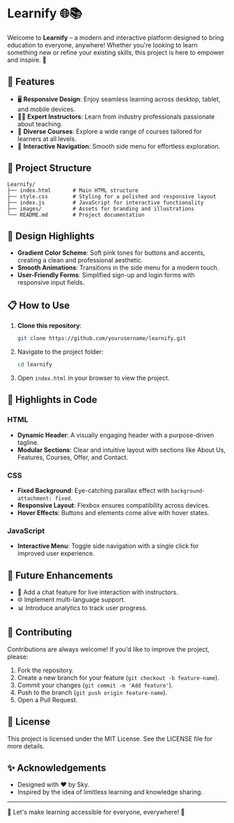 # Learnify 🌐📚

Welcome to **Learnify** – a modern and interactive platform designed to bring education to everyone, anywhere! Whether you're looking to learn something new or refine your existing skills, this project is here to empower and inspire. 🚀

## 🌟 Features

- 🖥 **Responsive Design**: Enjoy seamless learning across desktop, tablet, and mobile devices.
- 👩‍🏫 **Expert Instructors**: Learn from industry professionals passionate about teaching.
- 📖 **Diverse Courses**: Explore a wide range of courses tailored for learners at all levels.
- 🔄 **Interactive Navigation**: Smooth side menu for effortless exploration.

## 📂 Project Structure

```
Learnify/
├── index.html       # Main HTML structure
├── style.css        # Styling for a polished and responsive layout
├── index.js         # JavaScript for interactive functionality
├── images/          # Assets for branding and illustrations
└── README.md        # Project documentation
```

## 🎨 Design Highlights

- **Gradient Color Scheme**: Soft pink tones for buttons and accents, creating a clean and professional aesthetic.
- **Smooth Animations**: Transitions in the side menu for a modern touch.
- **User-Friendly Forms**: Simplified sign-up and login forms with responsive input fields.

## 📋 How to Use

1. **Clone this repository**:
   ```bash
   git clone https://github.com/yourusername/learnify.git
   ```
2. Navigate to the project folder:
   ```bash
   cd learnify
   ```
3. Open `index.html` in your browser to view the project.

## 🌟 Highlights in Code

### HTML

- **Dynamic Header**: A visually engaging header with a purpose-driven tagline.
- **Modular Sections**: Clear and intuitive layout with sections like About Us, Features, Courses, Offer, and Contact.

### CSS

- **Fixed Background**: Eye-catching parallax effect with `background-attachment: fixed`.
- **Responsive Layout**: Flexbox ensures compatibility across devices.
- **Hover Effects**: Buttons and elements come alive with hover states.

### JavaScript

- **Interactive Menu**: Toggle side navigation with a single click for improved user experience.

## 🚀 Future Enhancements

- 💬 Add a chat feature for live interaction with instructors.
- 🌐 Implement multi-language support.
- 📊 Introduce analytics to track user progress.

## 🤝 Contributing

Contributions are always welcome! If you'd like to improve the project, please:
1. Fork the repository.
2. Create a new branch for your feature (`git checkout -b feature-name`).
3. Commit your changes (`git commit -m 'Add feature'`).
4. Push to the branch (`git push origin feature-name`).
5. Open a Pull Request.

## 📜 License

This project is licensed under the MIT License. See the LICENSE file for more details.

## ✨ Acknowledgements

- Designed with ❤️ by Sky.
- Inspired by the idea of limitless learning and knowledge sharing.

---

🚀 Let's make learning accessible for everyone, everywhere! 🌟
